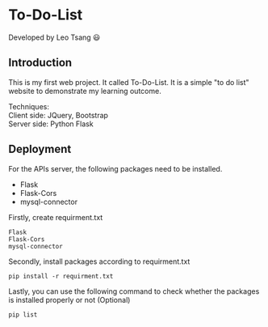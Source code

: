 # To-Do-List
Developed by Leo Tsang :smiley:

## Introduction
  This is my first web project. It called To-Do-List. It is a simple "to do list" website to demonstrate my learning outcome.
  
  Techniques:<br />
  Client side: JQuery, Bootstrap <br />
  Server side: Python Flask

## Deployment

  For the APIs server, the following packages need to be installed.
  
  * Flask
  * Flask-Cors
  * mysql-connector
  
 Firstly, create requirment.txt
 ```
 Flask
 Flask-Cors
 mysql-connector
 ```
 Secondly, install packages according to requirment.txt
 ```
 pip install -r requirment.txt
 ```
 
 Lastly, you can use the following command to check whether the packages is installed properly or not (Optional)
 ```
 pip list
 ```
